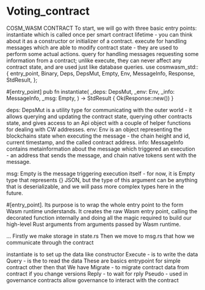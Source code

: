 # Voting_contract
COSM_WASM  CONTRACT
To start, we will go with three basic entry points:
instantiate which is called once per smart contract lifetime - you can think about it as a constructor or initializer of a contract.
execute for handling messages which are able to modify contract state - they are used to perform some actual actions.
query for handling messages requesting some information from a contract; unlike execute, they can never affect any contract state, and are used just like database queries.
use cosmwasm_std::{
    entry_point, Binary, Deps, DepsMut, Empty, Env, MessageInfo, Response, StdResult,
};

#[entry_point]
pub fn instantiate(
    _deps: DepsMut,
    _env: Env,
    _info: MessageInfo,
    _msg: Empty,
) -> StdResult<Response> {
    Ok(Response::new())
}
  
  
deps: DepsMut is a utility type for communicating with the outer world - it allows querying and updating the contract state, querying other contracts state, and gives access to an Api object with a couple of helper functions for dealing with CW addresses.
env: Env is an object representing the blockchains state when executing the message - the chain height and id, current timestamp, and the called contract address.
info: MessageInfo contains metainformation about the message which triggered an execution - an address that sends the message, and chain native tokens sent with the message.

  msg: Empty is the message triggering execution itself - for now, it is Empty type that represents {} JSON, but the type of this argument can be anything that is deserializable, and we will pass more complex types here in the future.


 #[entry_point]. Its purpose is to wrap the whole entry point to the form Wasm runtime understands.
It creates the raw Wasm entry point, calling the decorated function internally and doing all the magic required to build our high-level Rust arguments from arguments passed by Wasm runtime.








…
Firstly we make storage in state.rs
Then we move to msg.rs that how we communicate through the contract


 instantiate  is to set up the data like constructor
Execute - is to write the data 
Query - is the to read the data
These are basics entrypoint for simple contract other then that 
We have 
Migrate - to migrate contract  data from contract  if you change versions
Reply - to wait for rply
Pseudo - used in governance contracts  allow governance to interact with the contract


